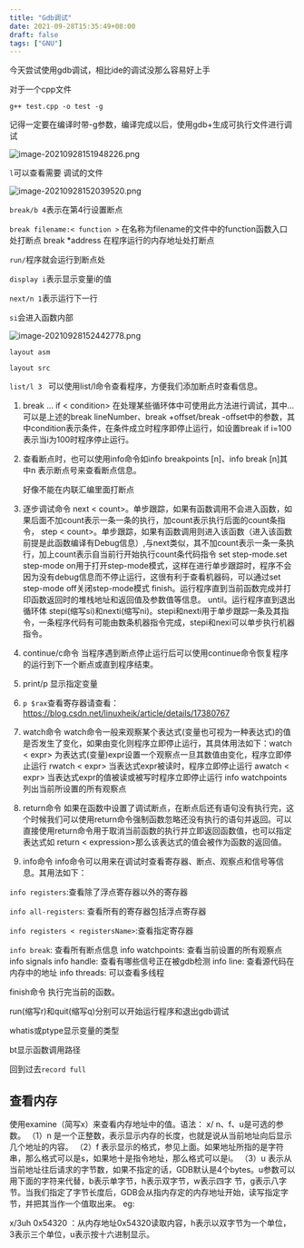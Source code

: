```yaml
---
title: "Gdb调试"
date: 2021-09-28T15:35:49+08:00
draft: false
tags: ["GNU"]
---
```


今天尝试使用gdb调试，相比ide的调试没那么容易好上手

对于一个cpp文件

```
g++ test.cpp -o test -g
```

记得一定要在编译时带-g参数，编译完成以后，使用gdb+生成可执行文件进行调试



![image-20210928151948226.png](https://charon-pic.oss-cn-hangzhou.aliyuncs.com/HOKRY8kWrajiShQ.png)

`l`可以查看需要 调试的文件

![image-20210928152039520.png](https://charon-pic.oss-cn-hangzhou.aliyuncs.com/lMpTUvSawgQHy2R.png)

`break/b 4`表示在第4行设置断点

`break filename:< function >`  在名称为filename的文件中的function函数入口处打断点 break *address 在程序运行的内存地址处打断点 

`run/`程序就会运行到断点处

`display i`表示显示变量i的值

`next/n 1`表示运行下一行

`si`会进入函数内部 

![image-20210928152442778.png](https://charon-pic.oss-cn-hangzhou.aliyuncs.com/cW4Ym5NItdKlDak.png)

`layout asm`

`layout src`

`list/l 3 ` 可以使用list/l命令查看程序，方便我们添加断点时查看信息。

1. break … if < condition> 在处理某些循环体中可使用此方法进行调试，其中…可以是上述的break lineNumber、break +offset/break -offset中的参数，其中condition表示条件，在条件成立时程序即停止运行，如设置break if i=100表示当i为100时程序停止运行。 

2. 查看断点时，也可以使用info命令如info breakpoints [n]、info break [n]其中n 表示断点号来查看断点信息。

   好像不能在内联汇编里面打断点

   

3. 逐步调试命令 next < count>。单步跟踪，如果有函数调用不会进入函数，如果后面不加count表示一条一条的执行，加count表示执行后面的count条指令， step < count>。单步跟踪，如果有函数调用则进入该函数（进入该函数前提是此函数编译有Debug信息）,与next类似，其不加count表示一条一条执行，加上count表示自当前行开始执行count条代码指令 set step-mode.set step-mode on用于打开step-mode模式，这样在进行单步跟踪时，程序不会因为没有debug信息而不停止运行，这很有利于查看机器码，可以通过set step-mode off关闭step-mode模式 finish。运行程序直到当前函数完成并打印函数返回时的堆栈地址和返回值及参数值等信息。 until。运行程序直到退出循环体 stepi(缩写si)和nexti(缩写ni)。stepi和nexti用于单步跟踪一条及其指令，一条程序代码有可能由数条机器指令完成，stepi和nexi可以单步执行机器指令。

4. continue/c命令 当程序遇到断点停止运行后可以使用continue命令恢复程序的运行到下一个断点或直到程序结束。

5. print/p 显示指定变量 

6. `p $rax`查看寄存器请查看：https://blog.csdn.net/linuxheik/article/details/17380767

7. watch命令 watch命令一般来观察某个表达式(变量也可视为一种表达式)的值是否发生了变化，如果由变化则程序立即停止运行，其具体用法如下：watch < expr> 为表达式(变量)expr设置一个观察点一旦其数值由变化，程序立即停止运行 rwatch < expr> 当表达式expr被读时，程序立即停止运行 awatch < expr> 当表达式expr的值被读或被写时程序立即停止运行 info watchpoints 列出当前所设置的所有观察点

8. return命令 如果在函数中设置了调试断点，在断点后还有语句没有执行完，这个时候我们可以使用return命令强制函数忽略还没有执行的语句并返回。可以直接使用return命令用于取消当前函数的执行并立即返回函数值，也可以指定表达式如 return < expression>那么该表达式的值会被作为函数的返回值。

9. info命令 info命令可以用来在调试时查看寄存器、断点、观察点和信号等信息。其用法如下：

`info registers`:查看除了浮点寄存器以外的寄存器 

`info all-registers`: 查看所有的寄存器包括浮点寄存器 

`info registers < registersName>`:查看指定寄存器 

`info break`: 查看所有断点信息 info watchpoints: 查看当前设置的所有观察点 info signals info handle: 查看有哪些信号正在被gdb检测 info line: 查看源代码在内存中的地址 info threads: 可以查看多线程



finish命令  执行完当前的函数。

run(缩写r)和quit(缩写q)分别可以开始运行程序和退出gdb调试

whatis或ptype显示变量的类型

bt显示函数调用路径



回到过去`record full`



## 查看内存

  使用examine（简写x）来查看内存地址中的值。语法：
  x/
  n、f、u是可选的参数。
  （1）n 是一个正整数，表示显示内存的长度，也就是说从当前地址向后显示几个地址的内容。
  （2）f 表示显示的格式，参见上面。如果地址所指的是字符串，那么格式可以是s，如果地十是指令地址，那么格式可以是i。
  （3）u 表示从当前地址往后请求的字节数，如果不指定的话，GDB默认是4个bytes。u参数可以用下面的字符来代替，b表示单字节，h表示双字节，w表示四字 节，g表示八字节。当我们指定了字节长度后，GDB会从指内存定的内存地址开始，读写指定字节，并把其当作一个值取出来。
eg:

  x/3uh 0x54320 ：从内存地址0x54320读取内容，h表示以双字节为一个单位，3表示三个单位，u表示按十六进制显示。
